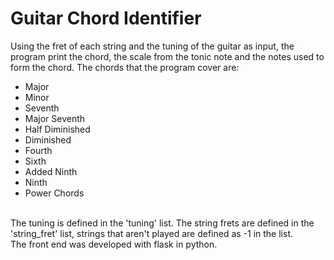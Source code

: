 # Guitar Chord Identifier
Using the fret of each string and the tuning of the guitar as input, the program print the chord, the scale from the tonic note and the notes used to form the chord.
The chords that the program cover are:<br>
- Major
- Minor
- Seventh
- Major Seventh
- Half Diminished
- Diminished
- Fourth
- Sixth
- Added Ninth
- Ninth
- Power Chords
<br>
The tuning is defined in the 'tuning' list. The string frets are defined in the 'string_fret' list, strings that aren't played are defined as -1 in the list.<br>
The front end was developed with flask in python.
